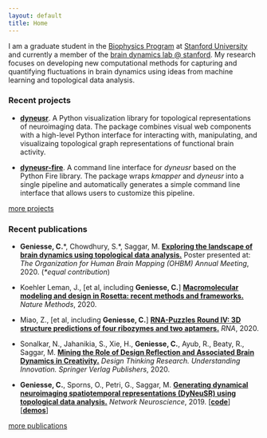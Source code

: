 ```yaml
---
layout: default
title: Home
---
```




I am a graduate student in the [Biophysics Program](http://med.stanford.edu/biophysics.html) at [Stanford University](https://www.stanford.edu/) and currently a member of the [brain dynamics lab @ stanford](http://web.stanford.edu/group/bdl/). My research focuses on developing new computational methods for capturing and quantifying fluctuations in brain dynamics using ideas from machine learning and topological data analysis.

<div class="more">
</div>


### Recent projects

- [**dyneusr**](https://braindynamicslab.github.io/dyneusr/). A Python visualization library for topological representations of neuroimaging data. The package combines visual web components with a high-level Python interface for interacting with, manipulating, and visualizaing topological graph representations of functional brain activity.

- [**dyneusr-fire**](https://braindynamicslab.github.io/dyneusr-fire/). A command line interface for *dyneusr* based on the Python Fire library. The package wraps *kmapper* and *dyneusr* into a single pipeline and automatically generates a simple command line interface that allows users to customize this pipeline. 

<div class="more">
	<a href="code/">more projects</a>
</div>


### Recent publications

- **Geniesse, C.**\*, Chowdhury, S.\*, Saggar, M. [**Exploring the landscape of brain dynamics using topological data analysis.**](https://github.com/calebgeniesse/calebgeniesse.github.io/blob/master/public/posters/Geniesse-Chowdhury-2020-OHBM.pdf) Poster presented at: *The Organization for Human Brain Mapping (OHBM) Annual Meeting*, 2020. (*\*equal contribution*) 

- Koehler Leman, J., \[et al, including **Geniesse, C.**\] [**Macromolecular modeling and design in Rosetta: recent methods and frameworks.**](https://doi.org/10.1038/s41592-020-0848-2) *Nature Methods*, 2020.

- Miao, Z., \[et al, including **Geniesse, C.**\] [**RNA-Puzzles Round IV: 3D structure predictions of four ribozymes and two aptamers.**](https://doi.org/10.1261/rna.075341.120) *RNA*, 2020. 

- Sonalkar, N., Jahanikia, S., Xie, H., **Geniesse, C.**, Ayub, R., Beaty, R., Saggar, M. [**Mining the Role of Design Reflection and Associated Brain Dynamics in Creativity.**](https://doi.org/10.1007/978-3-030-28960-7_10) *Design Thinking Research. Understanding Innovation. Springer Verlag Publishers*, 2020.

- **Geniesse, C.**, Sporns, O., Petri, G., Saggar, M. [**Generating dynamical neuroimaging spatiotemporal representations (DyNeuSR) using topological data analysis.**](https://doi.org/10.1162/netn_a_00093) *Network Neuroscience*, 2019. [[**code**](https://braindynamicslab.github.io/dyneusr)] [[**demos**](https://braindynamicslab.github.io/dyneusr/demo/)]

<div class="more">
	<a href="publications/">more publications</a>
</div>
